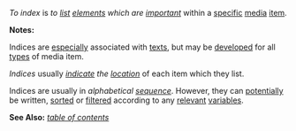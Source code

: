 *To index* is *to [list](https://github.com/gcassel/Modular-Organization-Terminology/blob/master/terms/list.md) [elements](https://github.com/gcassel/Modular-Organization-Terminology/blob/master/terms/element.md) which are [important](https://github.com/gcassel/Modular-Organization-Terminology/blob/master/terms/importance.md)* within a [specific](https://github.com/gcassel/Modular-Organization-Terminology/blob/master/terms/specific.md) [media](https://github.com/gcassel/Modular-Organization-Terminology/blob/master/terms/media.md) [item](https://github.com/gcassel/Modular-Organization-Terminology/blob/master/terms/item.md).
		
**Notes:** 
		
Indices are [especially](https://github.com/gcassel/Modular-Organization-Terminology/blob/master/terms/specialize.md) associated with [texts](https://github.com/gcassel/Modular-Organization-Terminology/blob/master/terms/text.md), but may be [developed](https://github.com/gcassel/Modular-Organization-Terminology/blob/master/terms/develop.md) for all [types](https://github.com/gcassel/Modular-Organization-Terminology/blob/master/terms/type.md) of media item.
		
*Indices* usually *[indicate](https://github.com/gcassel/Modular-Organization-Terminology/blob/master/terms/indicate.md) the [location](https://github.com/gcassel/Modular-Organization-Terminology/blob/master/terms/location.md)* of each item which they list.
		
Indices are usually in *alphabetical [sequence](https://github.com/gcassel/Modular-Organization-Terminology/blob/master/terms/sequence.md)*.   However, they can [potentially](https://github.com/gcassel/Modular-Organization-Terminology/blob/master/terms/potential.md) be written, [sorted](https://github.com/gcassel/Modular-Organization-Terminology/blob/master/terms/sort.md) or [filtered](https://github.com/gcassel/Modular-Organization-Terminology/blob/master/terms/filter.md) according to any [relevant](https://github.com/gcassel/Modular-Organization-Terminology/blob/master/terms/relevance.md) [variables](https://github.com/gcassel/Modular-Organization-Terminology/blob/master/terms/variable.md).
		
**See Also:**  *[table of contents](https://github.com/gcassel/Modular-Organization-Terminology/blob/master/compound-terms/table-of-contents.md)*
